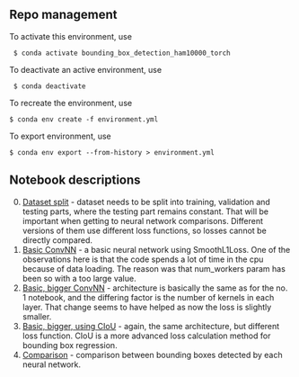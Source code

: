 ## Repo management

To activate this environment, use

     $ conda activate bounding_box_detection_ham10000_torch

 To deactivate an active environment, use

     $ conda deactivate

To recreate the environment, use

    $ conda env create -f environment.yml

To export environment, use

    $ conda env export --from-history > environment.yml

## Notebook descriptions

0. [Dataset split](./tbd) - dataset needs to be split into training, validation and testing parts, where the 
testing part remains constant. That will be important when getting to neural network comparisons. Different
versions of them use different loss functions, so losses cannot be directly compared.
1. [Basic ConvNN](./1_basic.ipynb) - a basic neural network using SmoothL1Loss. 
One of the observations here is that the code spends a lot of time in the cpu because of data loading.
The reason was that num_workers param has been so with a too large value.
2. [Basic, bigger ConvNN](./2_bigger_basic.ipynb) - architecture is basically the same as for the no. 1 
notebook, and the differing factor is the number of kernels in each layer. That change seems to have helped
as now the loss is slightly smaller.
3. [Basic, bigger, using CIoU](./3_bigger_basic_ciou.ipynb) - again, the same architecture, but different
loss function. CIoU is a more advanced loss calculation method for bounding box regression.
4. [Comparison](./tbd) - comparison between bounding boxes detected by each neural network.
